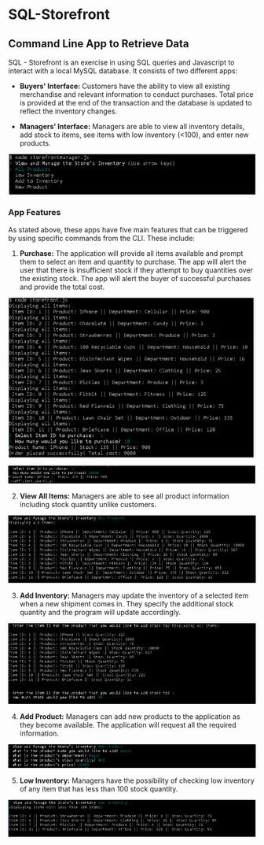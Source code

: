 # SQL-Storefront

## Command Line App to Retrieve Data

SQL - Storefront is an exercise in using SQL queries and Javascript to interact with a local MySQL database. It consists of two different apps:
* **Buyers' Interface:** Customers have the ability to view all existing merchandise and relevant information to conduct purchases. Total price is provided at the end of the transaction and the database is updated to reflect the inventory changes.

* **Managers' Interface:** Managers are able to view all inventory details, add stock to items, see items with low inventory (<100), and enter new products.

![Managers-Options-Example](/captures/managerOptions.PNG)

### App Features
As stated above, these apps have five main features that can be triggered by using specific commands from the CLI. These include:

1. **Purchase:** The application will provide all items available and prompt them to select an item and quantity to purchase. The app will alert the user that there is insufficient stock if they attempt to buy quantities over the existing stock. The app will alert the buyer of successful purchases and provide the total cost.

![Successful-Purchase-Example](/captures/purchase.PNG)

![Failed-Purchase-Example](/captures/failedPurchase.PNG)

2. **View All Items:** Managers are able to see all product information including stock quantity unlike customers. 

![All-Products-Example](/captures/allProducts.PNG)

3. **Add Inventory:** Managers may update the inventory of a selected item when a new shipment comes in. They specify the additional stock quantity and the program will update accordingly. 

![Add-Inventory-Example](/captures/addInventory.PNG)

4. **Add Product:** Managers can add new products to the application as they become available. The application will request all the required information. 

![Add-Product-Example](/captures/newProduct.PNG)

5. **Low Inventory:** Managers have the possibility of checking low inventory of any item that has less than 100 stock quantity.

![Low-Inventory-Example](/captures/lowInventory.PNG)